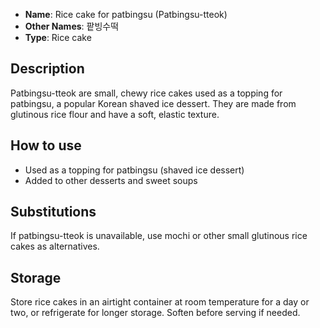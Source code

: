 - **Name**: Rice cake for patbingsu (Patbingsu-tteok)
- **Other Names**: 팥빙수떡
- **Type**: Rice cake

## Description

Patbingsu-tteok are small, chewy rice cakes used as a topping for patbingsu, a popular Korean shaved ice dessert. They are made from glutinous rice flour and have a soft, elastic texture.

## How to use

- Used as a topping for patbingsu (shaved ice dessert)
- Added to other desserts and sweet soups

## Substitutions

If patbingsu-tteok is unavailable, use mochi or other small glutinous rice cakes as alternatives.

## Storage

Store rice cakes in an airtight container at room temperature for a day or two, or refrigerate for longer storage. Soften before serving if needed. 
